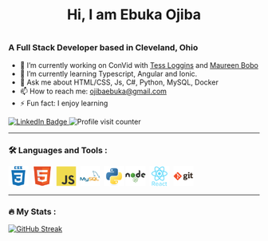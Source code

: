 <h1 align="center"> Hi, I am Ebuka Ojiba<h1>

### A Full Stack Developer based in Cleveland, Ohio

- 🔭 I’m currently working on ConVid with <a href="https://github.com/tesslggns716">Tess Loggins</a> and <a href="https://github.com/rebeccaschild">Maureen Bobo</a>
- 🌱 I’m currently learning Typescript, Angular and Ionic.
- 💬 Ask me about HTML/CSS, Js, C#, Python, MySQL, Docker
- 📫 How to reach me: ojibaebuka@gmail.com
- ⚡ Fun fact: I enjoy learning

<div id="badges">
  <a href="https://www.linkedin.com/in/ebuka-ojiba-874886a8/">
    <img src="https://img.shields.io/badge/LinkedIn-blue?style=for-the-badge&logo=linkedin&logoColor=white" alt="LinkedIn Badge" width="80" height="20"/>
  </a>
  <img src="https://komarev.com/ghpvc/?username=renzojib&style=flat-square&color=blue" alt="Profile visit counter" width="80" height="20"/>
</div>

---
### :hammer_and_wrench: Languages and Tools :
<div>
  <img src="https://github.com/devicons/devicon/blob/master/icons/css3/css3-plain-wordmark.svg"  title="CSS3" alt="CSS" width="40" height="40"/>&nbsp;
  <img src="https://github.com/devicons/devicon/blob/master/icons/html5/html5-original.svg" title="HTML5" alt="HTML" width="40" height="40"/>&nbsp;
  <img src="https://github.com/devicons/devicon/blob/master/icons/javascript/javascript-original.svg" title="JavaScript" alt="JavaScript" width="40" height="40"/>&nbsp;
  <img src="https://github.com/devicons/devicon/blob/master/icons/mysql/mysql-original-wordmark.svg" title="MySQL"  alt="MySQL" width="40" height="40"/>&nbsp;
  <img src="https://github.com/devicons/devicon/blob/master/icons/python/python-original.svg" title="Python" **alt="Python" width="40" height="40"/>
  <img src="https://github.com/devicons/devicon/blob/master/icons/nodejs/nodejs-original-wordmark.svg" title="NodeJS" alt="NodeJS" width="40" height="40"/>&nbsp;
  <img src="https://github.com/devicons/devicon/blob/master/icons/react/react-original-wordmark.svg" title="React" alt="React" width="40" height="40"/>&nbsp;
  <img src="https://github.com/devicons/devicon/blob/master/icons/git/git-original-wordmark.svg" title="Git" **alt="Git" width="40" height="40"/>
</div>

---

### :fire: My Stats :

[![GitHub Streak](http://github-readme-streak-stats.herokuapp.com?user=renzojib&theme=dark&background=000000)](https://git.io/streak-stats)
